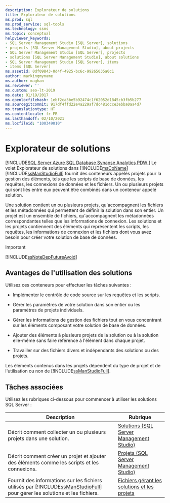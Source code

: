 ```yaml
---
description: Explorateur de solutions
title: Explorateur de solutions
ms.prod: sql
ms.prod_service: sql-tools
ms.technology: ssms
ms.topic: conceptual
helpviewer_keywords:
- SQL Server Management Studio [SQL Server], solutions
- projects [SQL Server Management Studio], about projects
- SQL Server Management Studio [SQL Server], projects
- solutions [SQL Server Management Studio], about solutions
- SQL Server Management Studio [SQL Server], items
- items [SQL Server]
ms.assetid: 0df09843-0d4f-4925-bc6c-99265035a0c1
author: markingmyname
ms.author: maghan
ms.reviewer: ''
ms.custom: seo-lt-2019
ms.date: 01/19/2017
ms.openlocfilehash: 1ebf2ca3be5b92474c1f62052d1845cb3fb5b277
ms.sourcegitcommit: 917df4ffd22e4a229af7dc481dcce3ebba0aa4d7
ms.translationtype: HT
ms.contentlocale: fr-FR
ms.lasthandoff: 02/10/2021
ms.locfileid: "100349010"
---
```

# <a name="solution-explorer"></a>Explorateur de solutions

[!INCLUDE[SQL Server Azure SQL Database Synapse Analytics PDW ](../../includes/applies-to-version/sql-asdb-asdbmi-asa-pdw.md)]
Le volet Explorateur de solutions dans [!INCLUDE[msCoName](../../includes/msconame_md.md)] [!INCLUDE[ssManStudioFull](../../includes/ssmanstudiofull-md.md)] fournit des conteneurs appelés projets pour la gestion des éléments, tels que les scripts de base de données, les requêtes, les connexions de données et les fichiers. Un ou plusieurs projets qui sont liés entre eux peuvent être combinés dans un conteneur appelé solution.  
  
Une solution contient un ou plusieurs projets, qu'accompagnent les fichiers et les métadonnées qui permettent de définir la solution dans son entier. Un projet est un ensemble de fichiers, qu'accompagnent les métadonnées correspondantes telles que les informations de connexion. Les solutions et les projets contiennent des éléments qui représentent les scripts, les requêtes, les informations de connexion et les fichiers dont vous avez besoin pour créer votre solution de base de données.  
  
> [!IMPORTANT]  
> [!INCLUDE[ssNoteDepFutureAvoid](../../includes/ssnotedepfutureavoid-md.md)]  
  
## <a name="benefits-of-using-solutions"></a>Avantages de l'utilisation des solutions  
Utilisez ces conteneurs pour effectuer les tâches suivantes :  
  
-   Implémenter le contrôle de code source sur les requêtes et les scripts.  
  
-   Gérer les paramètres de votre solution dans son entier ou les paramètres de projets individuels.  
  
-   Gérer les informations de gestion des fichiers tout en vous concentrant sur les éléments composant votre solution de base de données.  
  
-   Ajouter des éléments à plusieurs projets de la solution ou à la solution elle-même sans faire référence à l'élément dans chaque projet.  
  
-   Travailler sur des fichiers divers et indépendants des solutions ou des projets.  
  
Les éléments contenus dans les projets dépendent du type de projet et de l'utilisation ou non de [!INCLUDE[ssManStudioFull](../../includes/ssmanstudiofull-md.md)].  
  
## <a name="related-tasks"></a>Tâches associées  
Utilisez les rubriques ci-dessous pour commencer à utiliser les solutions SQL Server :  
  
|Description|Rubrique|  
|-|-|    
|Décrit comment collecter un ou plusieurs projets dans une solution.|[Solutions &#40;SQL Server Management Studio&#41;](../../ssms/solution/solutions-sql-server-management-studio.md)|  
|Décrit comment créer un projet et ajouter des éléments comme les scripts et les connexions.|[Projets &#40;SQL Server Management Studio&#41;](../../ssms/solution/projects-sql-server-management-studio.md)|  
|Fournit des informations sur les fichiers utilisés par [!INCLUDE[ssManStudioFull](../../includes/ssmanstudiofull-md.md)] pour gérer les solutions et les fichiers.|[Fichiers gérant les solutions et les projets](../../ssms/solution/files-that-manage-solutions-and-projects.md)|  
  
